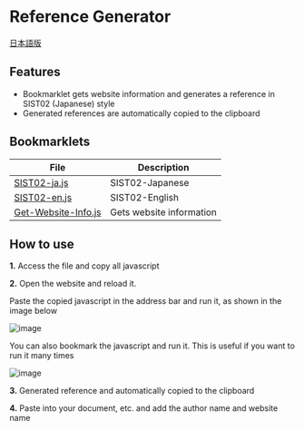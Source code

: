 # Reference Generator

[日本語版](https://github.com/otnkmk8d/Reference-Generator/blob/main/README.md)

## Features

- Bookmarklet gets website information and generates a reference in SIST02 (Japanese) style
- Generated references are automatically copied to the clipboard

## Bookmarklets

| File                                                                                                 | Description              |
| ---------------------------------------------------------------------------------------------------- | ------------------------ |
| [SIST02-ja.js](https://github.com/otnkmk8d/Reference-Generator/blob/main/SIST02.js)                  | SIST02-Japanese          |
| [SIST02-en.js](https://github.com/otnkmk8d/Reference-Generator/blob/main/SIST02-en.js)               | SIST02-English           |
| [Get-Website-Info.js](https://github.com/otnkmk8d/Reference-Generator/blob/main/Get-Website-Info.js) | Gets website information |

## How to use

**1.** Access the file and copy all javascript

**2.** Open the website and reload it.

Paste the copied javascript in the address bar and run it, as shown in the image below

![image](https://github.com/otnkmk8d/Reference-Generator/assets/117816972/8647e7ff-9332-4351-98f5-ef3403588fa1)

You can also bookmark the javascript and run it. This is useful if you want to run it many times

![image](https://github.com/otnkmk8d/Reference-Generator/assets/117816972/5abd7832-f48a-4c84-b0e0-8f28531290d6)

**3.** Generated reference and automatically copied to the clipboard

**4.** Paste into your document, etc. and add the author name and website name
